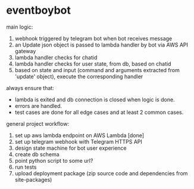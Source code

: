 # eventboybot

main logic:
1. webhook triggered by telegram bot when bot receives message
2. an Update json object is passed to lambda handler by bot via AWS API gateway
3. lambda handler checks for chatid
4. lambda handler checks for user state, from db, based on chatid
5. based on state and input (command and arguments extracted from 'update' object), execute the corresponding handler

always ensure that:
- lambda is exited and db connection is closed when logic is done.
- errors are handled.
- test cases are done for all edge cases and at least 2 common cases.

general project workflow:
1. set up aws lambda endpoint on AWS Lambda [done]
2. set up telegram webhook with Telegram HTTPS API
3. design state machine for bot user experience
4. create db schema
5. point python script to some url?
6. run tests
7. upload deployment package (zip source code and dependencies from site-packages)